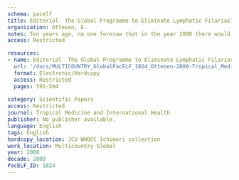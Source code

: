 ```yaml
---
schema: pacelf
title: Editorial  The Global Programme to Eliminate Lymphatic Filariasis
organization: Ottesen, E.
notes: Ten years ago, no one foresaw that in the year 2000 there would be a Global Programme to Eliminate Lymphatic Filariasis (GPELF) that is already 2 years old, active in 18 of the 80 endemic countries, and operating under a wholly new paradigm in public health - a paradigm affirming that public/private sector partnerships are essential in sharing both responsibilities and responses to global health problems. What has driven the LF Elimination Programme to this point? Where it is now headed? What will be required to sustain its momentum? What will its impact be? These are the issues addressed below.
access: Restricted

resources:
- name: Editorial  The Global Programme to Eliminate Lymphatic Filariasis
  url: '/docs/MULTICOUNTRY_GlobalPacELF_1824_Ottesen-2000-Tropical_Medicine_26_International_Health.txt'
  format: Electronic/Hardcopy
  access: Restricted
  pages: 591-594
 
category: Scientific Papers
access: Restricted
journal: Tropical Medicine and International Health
publisher: No publisher available. 
language: English 
tags: English 
hardcopy_location: JCU WHOCC Ichimori collection
work_location: Multicountry Global
year: 2000
decade: 2000
PacELF_ID: 1824
---
```

